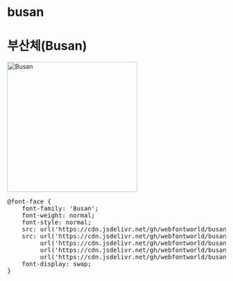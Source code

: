 # busan

# 부산체(Busan)

<a href="https://wess.tistory.com" target="_blank">
    <img src="https://webfontworld.github.io/busan/Busan.jpg" alt="Busan" style="width:300px">
</a>
<pre>
@font-face {
    font-family: 'Busan';
    font-weight: normal;
    font-style: normal;
    src: url('https://cdn.jsdelivr.net/gh/webfontworld/busan/Busan.eot');
    src: url('https://cdn.jsdelivr.net/gh/webfontworld/busan/Busan.eot?#iefix') format('embedded-opentype'),
         url('https://cdn.jsdelivr.net/gh/webfontworld/busan/Busan.woff2') format('woff2'),
         url('https://cdn.jsdelivr.net/gh/webfontworld/busan/Busan.woff') format('woff'),
         url('https://cdn.jsdelivr.net/gh/webfontworld/busan/Busan.ttf') format("truetype");
    font-display: swap;
} 
</pre>

